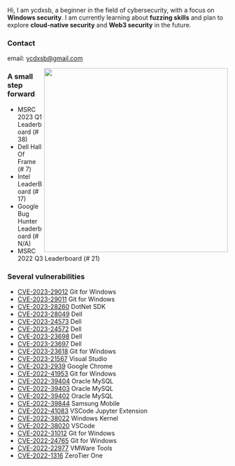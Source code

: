 Hi, I am ycdxsb, a beginner in the field of cybersecurity, with a focus on **Windows security**. I am currently learning about **fuzzing skills** and plan to explore **cloud-native security** and **Web3 security** in the future.

### Contact
email: ycdxsb@gmail.com

<img align="right" src="https://github-readme-stats.vercel.app/api?username=ycdxsb&count_private=true&show_icons=true&theme=radical" width="420">

### A small step forward

- MSRC 2023 Q1 Leaderboard (# 38)
- Dell Hall Of Frame (# 7)
- Intel LeaderBoard (# 17)
- Google Bug Hunter Leaderboard (# N/A)
- MSRC 2022 Q3 Leaderboard (# 21)

### Several vulnerabilities
- [CVE-2023-29012](https://github.com/git-for-windows/git/security/advisories/GHSA-gq5x-v87v-8f7g) Git for Windows
- [CVE-2023-29011](https://github.com/git-for-windows/git/security/advisories/GHSA-g4fv-xjqw-q7jm) Git for Windows
- [CVE-2023-28260](https://msrc.microsoft.com/update-guide/vulnerability/CVE-2023-28260) DotNet SDK
- [CVE-2023-28049](https://www.dell.com/support/kbdoc/000211748) Dell
- [CVE-2023-24573](https://www.dell.com/support/kbdoc/000207973) Dell
- [CVE-2023-24572](https://www.dell.com/support/kbdoc/000207931) Dell
- [CVE-2023-23698](https://www.dell.com/support/kbdoc/000208038) Dell
- [CVE-2023-23697](https://www.dell.com/support/kbdoc/000207929) Dell
- [CVE-2023-23618](https://github.com/git-for-windows/git/security/advisories/GHSA-wxwv-49qw-35pm) Git for Windows
- [CVE-2023-21567](https://msrc.microsoft.com/update-guide/vulnerability/CVE-2023-21567) Visual Studio
- [CVE-2023-2939](https://bugs.chromium.org/p/chromium/issues/detail?id=1427431) Google Chrome
- [CVE-2022-41953](https://github.com/git-for-windows/git/security/advisories/GHSA-v4px-mx59-w99c) Git for Windows
- [CVE-2022-39404](https://www.oracle.com/security-alerts/cpuoct2022.html) Oracle MySQL
- [CVE-2022-39403](https://www.oracle.com/security-alerts/cpuoct2022.html) Oracle MySQL
- [CVE-2022-39402](https://www.oracle.com/security-alerts/cpuoct2022.html) Oracle MySQL
- [CVE-2022-39844](https://security.samsungmobile.com/serviceWeb.smsb) Samsung Mobile
- [CVE-2022-41083](https://msrc.microsoft.com/update-guide/vulnerability/CVE-2022-41083) VSCode Jupyter Extension
- [CVE-2022-38022](https://msrc.microsoft.com/update-guide/vulnerability/CVE-2022-38022) Windows Kernel
- [CVE-2022-38020](https://msrc.microsoft.com/update-guide/en-US/vulnerability/CVE-2022-38020) VSCode
- [CVE-2022-31012](https://github.com/git-for-windows/git/security/advisories/GHSA-gjrj-fxvp-hjj2) Git for Windows
- [CVE-2022-24765](https://github.com/git-for-windows/git/security/advisories/GHSA-vw2c-22j4-2fh2) Git for Windows
- [CVE-2022-22977](https://www.vmware.com/security/advisories/VMSA-2022-0015.html) VMWare Tools
- [CVE-2022-1316](https://www.zerotier.com/2022/04/11/zerotier-for-windows-local-privilege-escalation/) ZeroTier One
